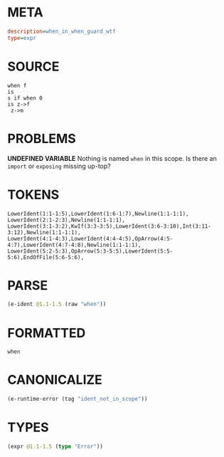 # META
~~~ini
description=when_in_when_guard_wtf
type=expr
~~~
# SOURCE
~~~roc
when f
is
s if when 0
is z->f
 z->m
~~~
# PROBLEMS
**UNDEFINED VARIABLE**
Nothing is named `when` in this scope.
Is there an `import` or `exposing` missing up-top?

# TOKENS
~~~zig
LowerIdent(1:1-1:5),LowerIdent(1:6-1:7),Newline(1:1-1:1),
LowerIdent(2:1-2:3),Newline(1:1-1:1),
LowerIdent(3:1-3:2),KwIf(3:3-3:5),LowerIdent(3:6-3:10),Int(3:11-3:12),Newline(1:1-1:1),
LowerIdent(4:1-4:3),LowerIdent(4:4-4:5),OpArrow(4:5-4:7),LowerIdent(4:7-4:8),Newline(1:1-1:1),
LowerIdent(5:2-5:3),OpArrow(5:3-5:5),LowerIdent(5:5-5:6),EndOfFile(5:6-5:6),
~~~
# PARSE
~~~clojure
(e-ident @1.1-1.5 (raw "when"))
~~~
# FORMATTED
~~~roc
when
~~~
# CANONICALIZE
~~~clojure
(e-runtime-error (tag "ident_not_in_scope"))
~~~
# TYPES
~~~clojure
(expr @1.1-1.5 (type "Error"))
~~~
